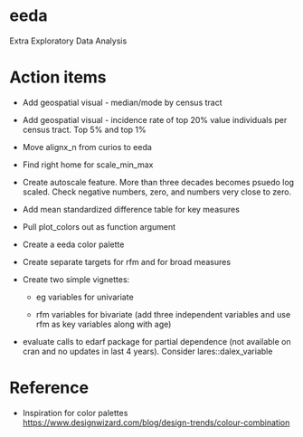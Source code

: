 # eeda
Extra Exploratory Data Analysis


# Action items

- Add geospatial visual - median/mode by census tract

- Add geospatial visual - incidence rate of top 20% value individuals per census tract. Top 5% and top 1%

- Move alignx_n from curios to eeda

- Find right home for scale_min_max

- Create autoscale feature. More than three decades becomes psuedo log scaled. Check negative numbers, zero, and numbers very close to zero.

- Add mean standardized difference table for key measures

- Pull plot_colors out as function argument

- Create a eeda color palette

- Create separate targets for rfm and for broad measures

- Create two simple vignettes: 

  - eg variables for univariate
  
  - rfm variables for bivariate (add three independent variables and use rfm as key variables along with age)

- evaluate calls to edarf package for partial dependence (not available on cran and no updates in last 4 years). Consider lares::dalex_variable

# Reference

- Inspiration for color palettes https://www.designwizard.com/blog/design-trends/colour-combination



